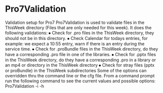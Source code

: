 # Pro7Validation
Validation setup for Pro7
Pro7Validation is used to validate files in the ThisWeek directory (Files that are only needed for this week).
It does the following validations:
⦁	Check for .pro files in the ThisWeek directory, they should not be in this directory.
⦁	Check Calendar for todays entries, for example: we expect a 10:55 entry, warn if there is an entry during the service time.
⦁	Check for .proBundle files in the ThisWeek directory, do they have a corresponding .pro file in one of the libraries.
⦁	Check for .pptx files in the ThisWeek directory, do they have a corresponding .pro in a library or an mp4 or directory in the ThisWeek directory
⦁	Check for stray files (pptx or proBundle) in the ThisWeek subdirectories
Some of the options can overridden thru the command line or the cfg file.
From a command prompt run the following command to see the current values and possible options:
Pro7Validation -i -h
